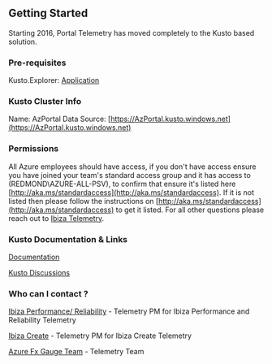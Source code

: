 ## Getting Started

Starting 2016, Portal Telemetry has moved completely to the Kusto based solution. 

### Pre-requisites

Kusto.Explorer: [Application](http://kusto-us/ke/Kusto.Explorer.application)

### Kusto Cluster Info

Name: AzPortal
Data Source: [https://AzPortal.kusto.windows.net](https://AzPortal.kusto.windows.net)


### Permissions

All Azure employees should have access, if you don't have access ensure you have joined your team's standard access group and it has access to (REDMOND\AZURE-ALL-PSV), to confirm that ensure it's listed here [http://aka.ms/standardaccess](http://aka.ms/standardaccess). If it is not listed then please follow the instructions on [http://aka.ms/standardaccess](http://aka.ms/standardaccess) to get it listed. For all other questions please reach out to [Ibiza Telemetry](mailto:ibiza-telemetry@microsoft.com).


### Kusto Documentation & Links

[Documentation](http://kusto.azurewebsites.net/docs)

[Kusto Discussions](http://idwebelements/GroupManagement.aspx?Group=KusTalk&Operation=join)

### Who can I contact ?

[Ibiza Performance/ Reliability](mailto:ibiza-perf@microsoft.com;ibiza-reliability@microsoft.com) - Telemetry PM for Ibiza Performance and Reliability Telemetry

[Ibiza Create](mailto:ibiza-create@microsoft.com) - Telemetry PM for Ibiza Create Telemetry

[Azure Fx Gauge Team](mailto:azurefxg@microsoft.com) - Telemetry Team

